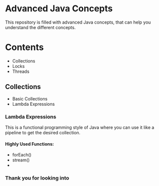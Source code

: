 # Advanced Java Concepts

This repository is filled with advanced Java concepts, that can help you understand the different concepts.
# Contents

- Collections
- Locks
- Threads

## Collections

- Basic Collections
- Lambda Expressions

### Lambda Expressions
This is a functional programming style of Java where you can use it like a pipeline to get the desired collection.

#### Highly Used Functions:

- forEach()
- stream()
- 

### Thank you for looking into